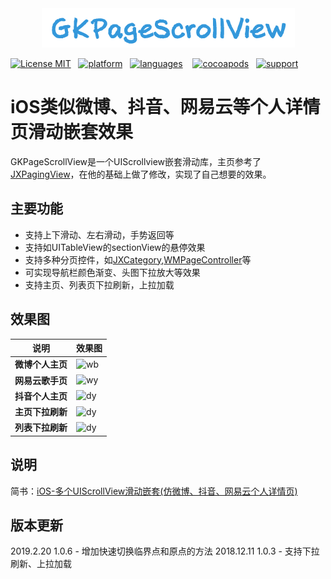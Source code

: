 <div align=center><img src="GKPageScrollViewDemo/gif/GKPageScrollView.png" width="405" height="63" /></div>

[![License MIT](https://img.shields.io/badge/license-MIT-green.svg?style=flat)](https://raw.githubusercontent.com/QuintGao/GKPageScrollView/master/LICENSE)&nbsp;&nbsp;
[![platform](http://img.shields.io/cocoapods/p/GKPageScrollView.svg?style=flat)](http://cocoadocs.org/docsets/GKPageScrollView)&nbsp;&nbsp;
[![languages](https://img.shields.io/badge/language-objective--c-blue.svg)](#) &nbsp;&nbsp;
[![cocoapods](http://img.shields.io/cocoapods/v/GKPageScrollView.svg?style=flat)](https://cocoapods.org/pods/GKPageScrollView)&nbsp;&nbsp;
[![support](https://img.shields.io/badge/support-ios%208%2B-orange.svg)](#) 

iOS类似微博、抖音、网易云等个人详情页滑动嵌套效果
==========

GKPageScrollView是一个UIScrollview嵌套滑动库，主页参考了[JXPagingView](https://github.com/pujiaxin33/JXPagingView)，在他的基础上做了修改，实现了自己想要的效果。

## 主要功能

- 支持上下滑动、左右滑动，手势返回等
- 支持如UITableView的sectionView的悬停效果
- 支持多种分页控件，如[JXCategory](https://github.com/pujiaxin33/JXCategoryView),[WMPageController](https://github.com/wangmchn/WMPageController)等
- 可实现导航栏颜色渐变、头图下拉放大等效果
- 支持主页、列表页下拉刷新，上拉加载

## 效果图

| 说明 | 效果图 |
|-------|-------|
| **微博个人主页** | ![wb](https://github.com/QuintGao/GKPageScrollView/blob/master/GKPageScrollViewDemo/gif/wb.gif) |
| **网易云歌手页** | ![wy](https://github.com/QuintGao/GKPageScrollView/blob/master/GKPageScrollViewDemo/gif/wy.gif) |
| **抖音个人主页** | ![dy](https://github.com/QuintGao/GKPageScrollView/blob/master/GKPageScrollViewDemo/gif/dy.gif) |
| **主页下拉刷新** | ![dy](https://github.com/QuintGao/GKPageScrollView/blob/master/GKPageScrollViewDemo/gif/mainRefresh.gif) |
| **列表下拉刷新** | ![dy](https://github.com/QuintGao/GKPageScrollView/blob/master/GKPageScrollViewDemo/gif/listRefresh.gif) |

## 说明
简书：[iOS-多个UIScrollView滑动嵌套(仿微博、抖音、网易云个人详情页)](https://www.jianshu.com/p/5ce57fccdc03)

## 版本更新
2019.2.20
    1.0.6 - 增加快速切换临界点和原点的方法
2018.12.11
    1.0.3 - 支持下拉刷新、上拉加载
